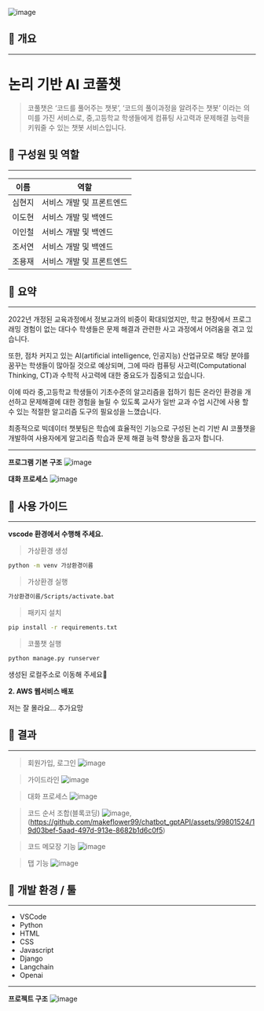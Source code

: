![image](https://github.com/makeflower99/chatbot_gptAPI/assets/155403618/1a91dbf0-4081-4a60-9abf-9e47b381c0a2)

## 📌 개요

---

# 논리 기반 AI 코풀챗 
>코풀챗은 ‘코드를 풀어주는 챗봇’, ‘코드의 풀이과정을 알려주는 챗봇’ 이라는 의미를 가진 서비스로, 중,고등학교 학생들에게 컴퓨팅 사고력과 문제해결 능력을 키워줄 수 있는 챗봇 서비스입니다.





## 📌 **구성원 및 역할**

---
| 이름 | 역할 | 
| --- | --- |
| 심현지 | 서비스 개발 및 프론트엔드 | 
| 이도현 | 서비스 개발 및 백엔드 |
| 이인철 | 서비스 개발 및 백엔드 | 
| 조서연 | 서비스 개발 및 백엔드 | 
| 조용재 |서비스 개발 및 프론트엔드 |




## 📌 요약

---
2022년 개정된 교육과정에서 정보교과의 비중이 확대되었지만, 학교 현장에서 프로그래밍 경험이 없는 대다수 학생들은 문제 해결과 관련한 사고 과정에서 어려움을 겪고 있습니다.

또한, 점차 커지고 있는 AI(artificial intelligence, 인공지능) 산업규모로 해당 분야를 꿈꾸는 학생들이 많아질 것으로 예상되며, 그에 따라 컴퓨팅 사고력(Computational Thinking, CT)과 수학적 사고력에 대한 중요도가 집중되고 있습니다.

이에 따라 중,고등학교 학생들이 기초수준의 알고리즘을 접하기 힘든 온라인 환경을 개선하고 문제해결에 대한 경험을 늘릴 수 있도록 교사가 일반 교과 수업 시간에 사용 할 수 있는 적절한 알고리즘 도구의 필요성을 느꼈습니다.

최종적으로  빅데이터 챗봇팀은 학습에 효율적인 기능으로 구성된 논리 기반 AI 코풀챗을 개발하여 사용자에게 알고리즘 학습과 문제 해결 능력 향상을 돕고자 합니다.

---

**프로그램 기본 구조**
![image](https://github.com/makeflower99/chatbot_gptAPI/assets/99801524/a69d458a-12a6-4aec-b23f-2fdc3d84b573)


**대화 프로세스**
![image](https://github.com/makeflower99/chatbot_gptAPI/assets/99801524/66aacfb3-cc9f-4361-b75b-74ac5e2c9940)




## 📌 사용 가이드
---

**vscode 환경에서 수행해 주세요.**
   

>가상환경 생성

```bash
python -m venv 가상환경이름
```
>가상환경 실행
```bash
가상환경이름/Scripts/activate.bat
```
>패키지 설치
```bash
pip install -r requirements.txt
```
>코풀챗 실행
```bash
python manage.py runserver
```

생성된 로컬주소로 이동해 주세요🚀

**2. AWS 웹서비스 배포**

저는 잘 몰라요... 추가요망



## 📌 결과

---

> 회원가입, 로그인
>![image](https://github.com/makeflower99/chatbot_gptAPI/assets/99801524/9cd4b1ce-df5b-4ccb-8552-b7296855db83)

> 가이드라인
>![image](https://github.com/makeflower99/chatbot_gptAPI/assets/99801524/1c5d31e0-c302-4604-a4c7-1ab11128bfdc)

> 대화 프로세스
>![image](https://github.com/makeflower99/chatbot_gptAPI/assets/99801524/ea427a4e-8f94-426e-926e-1748f002f7c7)

> 코드 순서 조합(블록코딩)
>![image](https://github.com/makeflower99/chatbot_gptAPI/assets/99801524/70e02718-0a10-4377-be04-5f886c1d2050),(https://github.com/makeflower99/chatbot_gptAPI/assets/99801524/19d03bef-5aad-497d-913e-8682b1d6c0f5)

> 코드 메모장 기능
>![image](https://github.com/makeflower99/chatbot_gptAPI/assets/99801524/1c5388e1-92ef-4afa-8a18-bcda4c3ba947)

> 탭 기능
> ![image](https://github.com/makeflower99/chatbot_gptAPI/assets/99801524/6d591dfa-6df1-45a9-a001-164cf051eb01)




## 📌 개발 환경 / 툴

---

- VSCode
- Python
- HTML
- CSS
- Javascript
- Django 
- Langchain
- Openai

---
**프로젝트 구조**
![image](https://github.com/makeflower99/chatbot_gptAPI/assets/95970422/396944bd-7b47-4fe9-a6e0-8c0cfbf2aef9)

